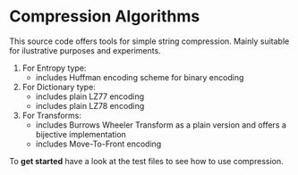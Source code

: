 # Compression Algorithms

This source code offers tools for simple string compression.
Mainly suitable for ilustrative purposes and experiments.

1) For Entropy type:
    - includes Huffman encoding scheme for binary encoding
2) For Dictionary type:
    - includes plain LZ77 encoding
    - includes plain LZ78 encoding
3) For Transforms:
    - includes Burrows Wheeler Transform as a plain version and offers a bijective implementation
    - includes Move-To-Front encoding

To **get started** have a look at the test files to see how to use compression.
